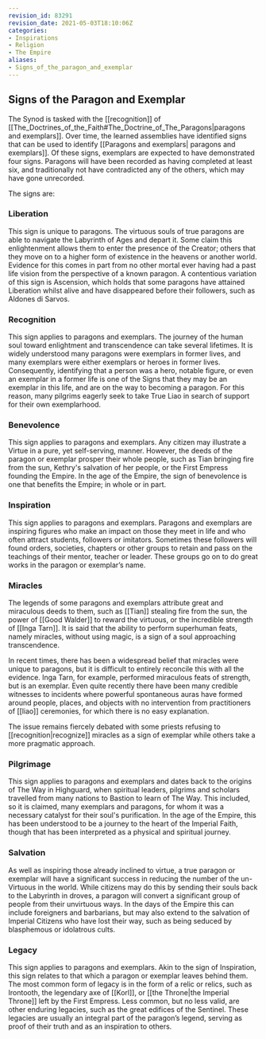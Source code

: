 ```yaml
---
revision_id: 83291
revision_date: 2021-05-03T18:10:06Z
categories:
- Inspirations
- Religion
- The Empire
aliases:
- Signs_of_the_paragon_and_exemplar
---
```


## Signs of the Paragon and Exemplar
The Synod is tasked with the [[recognition]] of [[The_Doctrines_of_the_Faith#The_Doctrine_of_The_Paragons|paragons and exemplars]]. Over time, the learned assemblies have identified signs that can be used to identify [[Paragons and exemplars| paragons and exemplars]]. Of these signs, exemplars are expected to have demonstrated four signs. Paragons will have been recorded as having completed at least six, and traditionally not have contradicted any of the others, which may have gone unrecorded.
 
The signs are:
 
### Liberation
This sign is unique to paragons. The virtuous souls of true paragons are able to navigate the Labyrinth of Ages and depart it. Some claim this enlightenment allows them to enter the presence of the Creator; others that they move on to a higher form of existence in the heavens or another world. Evidence for this comes in part from no other mortal ever having had a past life vision from the perspective of a known paragon. A contentious variation of this sign is Ascension, which holds that some paragons have attained Liberation whilst alive and have disappeared before their followers, such as Aldones di Sarvos.

### Recognition
This sign applies to paragons and exemplars. The journey of the human soul toward enlightment and transcendence can take several lifetimes. It is widely understood many paragons were exemplars in former lives, and many exemplars were either exemplars or heroes in former lives. Consequently, identifying that a person was a hero, notable figure, or even an exemplar in a former life is one of the Signs that they may be an exemplar in this life, and are on the way to becoming a paragon. For this reason, many pilgrims eagerly seek to take True Liao in search of support for their own exemplarhood.

### Benevolence
This sign applies to paragons and exemplars. Any citizen may illustrate a Virtue in a pure, yet self-serving, manner. However, the deeds of the paragon or exemplar prosper their whole people, such as Tian bringing fire from the sun, Kethry's salvation of her people, or the First Empress founding the Empire. In the age of the Empire, the sign of benevolence is one that benefits the Empire; in whole or in part.
 
### Inspiration
This sign applies to paragons and exemplars. Paragons and exemplars are inspiring figures who make an impact on those they meet in life and who often attract students, followers or imitators. Sometimes these followers will found orders, societies, chapters or other groups to retain and pass on the teachings of their mentor, teacher or leader. These groups go on to do great works in the paragon or exemplar’s name.
 
### Miracles
The legends of some paragons and exemplars attribute great and miraculous deeds to them, such as [[Tian]] stealing fire from the sun, the power of [[Good Walder]] to reward the virtuous, or the incredible strength of [[Inga Tarn]]. It is said that the ability to perform superhuman feats, namely miracles, without using magic, is a sign of a soul approaching transcendence.

In recent times, there has been a widespread belief that miracles were unique to paragons, but it is difficult to entirely reconcile this with all the evidence. Inga Tarn, for example, performed miraculous feats of strength, but is an exemplar. Even quite recently there have been many credible witnesses to incidents where powerful spontaneous auras have formed around people, places, and objects with no intervention from practitioners of [[liao]] ceremonies, for which there is no easy explanation. 

The issue remains fiercely debated with some priests refusing to [[recognition|recognize]] miracles as a sign of exemplar while others take a more pragmatic approach.

### Pilgrimage
This sign applies to paragons and exemplars and dates back to the origins of The Way in Highguard, when spiritual leaders, pilgrims and scholars travelled from many nations to Bastion to learn of The Way. This included, so it is claimed, many exemplars and paragons, for whom it was a necessary catalyst for their soul's purification. In the age of the Empire, this has been understood to be a journey to the heart of the Imperial Faith, though that has been interpreted as a physical and spiritual journey.
 
### Salvation
As well as inspiring those already inclined to virtue, a true paragon or exemplar will have a significant success in reducing the number of the un-Virtuous in the world. While citizens may do this by sending their souls back to the Labyrinth in droves, a paragon will convert a significant group of people from their unvirtuous ways. In the days of the Empire this can include foreigners and barbarians, but may also extend to the salvation of Imperial Citizens who have lost their way, such as being seduced by blasphemous or idolatrous cults.

### Legacy
This sign applies to paragons and exemplars. Akin to the sign of Inspiration, this sign relates to that which a paragon or exemplar  leaves behind them. The most common form of legacy is in the form of a relic or relics, such as Irontooth, the legendary axe of [[Korl]], or [[the Throne|the Imperial Throne]] left by the First Empress. Less common, but no less valid, are other enduring legacies, such as the great edifices of the Sentinel. These legacies are usually an integral part of the paragon’s legend, serving as proof of their truth and as an inspiration to others.





